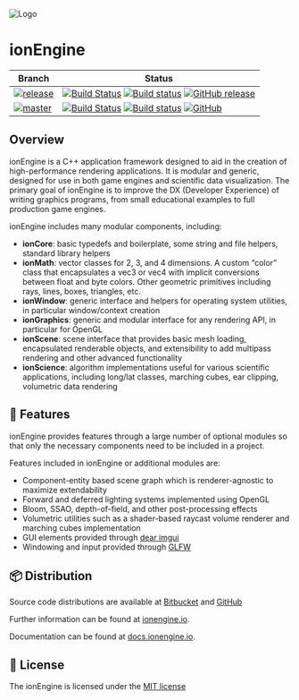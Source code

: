 ![Logo](http://i.imgur.com/AMFY7t6.png)

ionEngine
=========

| Branch | Status |
|--------|--------------|
| [![release](https://img.shields.io/badge/branch-release-38C7B6.svg)](https://github.com/iondune/ionEngine/releases) | [![Build Status](https://travis-ci.org/iondune/ionEngine.svg?branch=release)](https://travis-ci.org/iondune/ionEngine) [![Build status](https://ci.appveyor.com/api/projects/status/p8wakf96tk3qrm2x/branch/release?svg=true)](https://ci.appveyor.com/project/iondune/ionengine/branch/release) [![GitHub release](https://img.shields.io/github/release/iondune/ionEngine.svg)](https://github.com/iondune/ionEngine/releases) |
| [![master](https://img.shields.io/badge/branch-master-B2A0EB.svg)](https://github.com/iondune/ionEngine) | [![Build Status](https://travis-ci.org/iondune/ionEngine.svg?branch=master)](https://travis-ci.org/iondune/ionEngine) [![Build status](https://ci.appveyor.com/api/projects/status/p8wakf96tk3qrm2x?svg=true)](https://ci.appveyor.com/project/iondune/ionengine) [![GitHub](https://img.shields.io/badge/pre--release-v0.4.5-blue.svg)](https://github.com/iondune/ionEngine/commits/master) |

Overview
--------

ionEngine is a C++ application framework designed to aid in the creation of high-performance rendering applications.
It is modular and generic, designed for use in both game engines and scientific data visualization.
The primary goal of ionEngine is to improve the DX (Developer Experience) of writing graphics programs, from small educational examples to full production game engines.

ionEngine includes many modular components, including:

* **ionCore**: basic typedefs and boilerplate, some string and file helpers, standard library helpers
* **ionMath**: vector classes for 2, 3, and 4 dimensions. A custom “color” class that encapsulates a vec3 or vec4 with implicit conversions between float and byte colors.
  Other geometric primitives including rays, lines, boxes, triangles, etc.
* **ionWindow**: generic interface and helpers for operating system utilities, in particular window/context creation
* **ionGraphics**: generic and modular interface for any rendering API, in particular for OpenGL
* **ionScene**: scene interface that provides basic mesh loading, encapsulated renderable objects, and extensibility to add multipass rendering and other advanced functionality
* **ionScience**: algorithm implementations useful for various scientific applications, including long/lat classes, marching cubes, ear clipping, volumetric data rendering


:pencil: Features
--------

ionEngine provides features through a large number of optional modules so
that only the necessary components need to be included in a project.

Features included in ionEngine or additional modules are:

* Component-entity based scene graph which is renderer-agnostic to maximize extendability
* Forward and deferred lighting systems implemented using OpenGL
* Bloom, SSAO, depth-of-field, and other post-processing effects
* Volumetric utilities such as a shader-based raycast volume renderer and marching cubes implementation
* GUI elements provided through [dear imgui](https://github.com/ocornut/imgui)
* Windowing and input provided through [GLFW](http://www.glfw.org/)


:package: Distribution
------------

Source code distributions are available at [Bitbucket](https://bitbucket.org/iondune/ionengine) and [GitHub](https://github.com/iondune/ionEngine)

Further information can be found at [ionengine.io](http://ionengine.io/).

Documentation can be found at [docs.ionengine.io](http://docs.ionengine.io/).


:hammer: License
-------

The ionEngine is licensed under the [MIT license](http://opensource.org/licenses/MIT)
